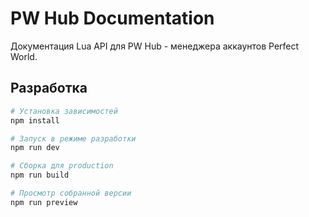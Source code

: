 # PW Hub Documentation

Документация Lua API для PW Hub - менеджера аккаунтов Perfect World.

## Разработка

```bash
# Установка зависимостей
npm install

# Запуск в режиме разработки
npm run dev

# Сборка для production
npm run build

# Просмотр собранной версии
npm run preview